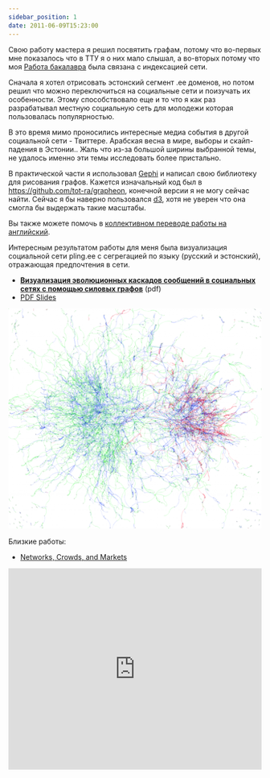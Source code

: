 ```yaml
---
sidebar_position: 1
date: 2011-06-09T15:23:00
---
```

Свою работу мастера я решил посвятить графам, потому что во-первых мне показалось что в ТТУ я о них мало слышал, а во-вторых потому что моя [Работа бакалавра](Работа%20бакалавра.md) была связана с индексацией сети. 

Сначала я хотел отрисовать эстонский сегмент .ee доменов, но потом решил что можно переключиться на социальные сети и поизучать их особенности. Этому способствовало еще и то что я как раз разрабатывал местную социальную сеть для молодежи которая пользовалась популярностью. 

В это время мимо проносились интересные медиа события в другой социальной сети - Твиттере. Арабская весна в мире, выборы и скайп-падения в Эстонии.. Жаль что из-за большой ширины выбранной темы, не удалось именно эти темы исследовать более пристально.

В практической части я использовал [Gephi](https://gephi.org/) и написал свою библиотеку для рисования графов. Кажется изначальный код был в https://github.com/tot-ra/grapheon, конечной версии я не могу сейчас найти. Сейчас я бы наверно пользовался [d3](https://observablehq.com/collection/@d3/d3-force), хотя не уверен что она смогла бы выдержать такие масштабы.

Вы также можете помочь в [коллективном переводе работы на английский](https://docs.google.com/document/d/18JqjHNSY52hx2lx3wN8is5OQbeiiMLNqGXqNv1LzrvE/edit?hl=ru&authkey=CMKM94EF).  

Интересным результатом работы для меня была визуализация социальной сети pling.ee с сегрегацией по языку (русский и эстонский), отражающая предпочтения в сети.

- [**Визуализация эволюционных каскадов сообщений в социальных сетях с помощью силовых графов**](pdfs/Msc%20work.pdf) (pdf)
- [PDF Slides](pdfs/presentation-111102103001-phpapp02.pdf)

![](../../blog/img/pling_messages_language.png)

Близкие работы:
- [Networks, Crowds, and Markets](../img/Networks,%20Crowds,%20and%20Markets.pdf)

<iframe width="100%" height="400" src="https://www.youtube.com/embed/OMg0e0k9X9A" title="Охотники за привидениями (и я магистр)" frameborder="0" allow="accelerometer; autoplay; clipboard-write; encrypted-media; gyroscope; picture-in-picture; web-share" referrerpolicy="strict-origin-when-cross-origin" allowfullscreen></iframe>